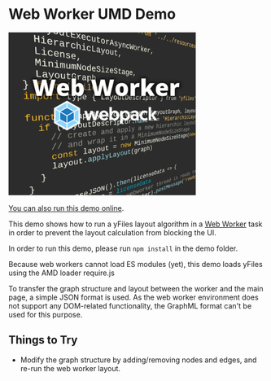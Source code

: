 # Web Worker UMD Demo

<img src="../../resources/image/webworker.png" alt="demo-thumbnail" height="320"/>

[You can also run this demo online](https://live.yworks.com/demos/loading/webworker-umd/index.html).

This demo shows how to run a yFiles layout algorithm in a [Web Worker](https://html.spec.whatwg.org/multipage/workers.html) task in order to prevent the layout calculation from blocking the UI.

In order to run this demo, please run `npm install` in the demo folder.

Because web workers cannot load ES modules (yet), this demo loads yFiles using the AMD loader require.js

To transfer the graph structure and layout between the worker and the main page, a simple JSON format is used. As the web worker environment does not support any DOM-related functionality, the GraphML format can't be used for this purpose.

## Things to Try

- Modify the graph structure by adding/removing nodes and edges, and re-run the web worker layout.
